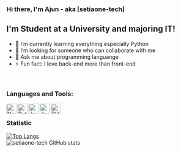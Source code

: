 ### Hi there, I'm Ajun - aka [setiaone-tech]

## I'm Student at a University and majoring IT!

- 🌱 I’m currently learning everything especially Python
- 👯 I’m looking for someone who can collaborate with me
- 💬 Ask me about programming languange
- ⚡ Fun fact: I love back-end more than front-end

<br />

### Languages and Tools:

<img align="left" alt="Notepad++" width="26px" src="https://avatars.githubusercontent.com/u/12589084?s=200&v=4" />
<img align="left" alt="Python" width="26px" src="https://avatars2.githubusercontent.com/u/22762836?s=400&v=4" />
<img align="left" alt="Java" width="26px" src="https://logospng.org/download/java/logo-java-2048.png" />
<img align="left" alt="JavaScript" width="26px" src="https://upload.wikimedia.org/wikipedia/commons/6/6a/JavaScript-logo.png" />
<img align="left" alt="PHP" width="26px" src="https://i2.wp.com/www.ryadel.com/wp-content/uploads/2017/08/php-logo.png" />

<br />

### Statistic

[![Top Langs](https://github-readme-stats.vercel.app/api/top-langs/?username=setiaone-tech&layout=compact)](https://github.com/setiaone-tech/github-readme-stats)
<br />
![setiaone-tech GitHub stats](https://github-readme-stats.vercel.app/api?username=setiaone-tech&show_icons=true&theme=tokyonight)
